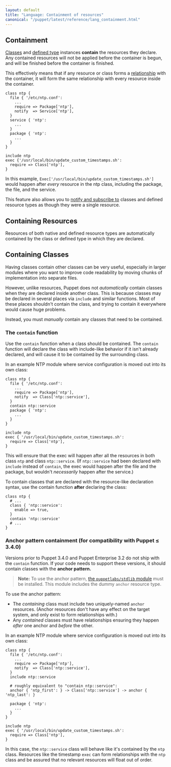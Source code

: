 ```yaml
---
layout: default
title: "Language: Containment of resources"
canonical: "/puppet/latest/reference/lang_containment.html"
---
```


[stdlib]: http://forge.puppetlabs.com/puppetlabs/stdlib
[classes]: ./lang_classes.html
[definedtype]: ./lang_defined_types.html
[relationship]: ./lang_relationships.html
[notify]: ./lang_relationships.html#refreshing-and-notification

## Containment


[Classes][] and [defined type][definedtype] instances **contain** the resources they declare. Any contained resources will not be applied before the container is begun, and will be finished before the container is finished.

This effectively means that if any resource or class forms a [relationship][] with the container, it will form the same relationship with every resource inside the container.

``` puppet
class ntp {
  file { '/etc/ntp.conf':
    ...
    require => Package['ntp'],
    notify  => Service['ntp'],
  }
  service { 'ntp':
    ...
  }
  package { 'ntp':
    ...
  }
}

include ntp
exec {'/usr/local/bin/update_custom_timestamps.sh':
  require => Class['ntp'],
}
```

In this example, `Exec['/usr/local/bin/update_custom_timestamps.sh']` would happen after _every_ resource in the ntp class, including the package, the file, and the service.

This feature also allows you to [notify and subscribe to][notify] classes and defined resource types as though they were a single resource.

## Containing Resources


Resources of both native and defined resource types are automatically contained by the class or defined type in which they are declared.


## Containing Classes

Having classes contain other classes can be very useful, especially in larger modules where you want to improve code readability by moving chunks of implementation into separate files.

However, unlike resources, Puppet does not _automatically_ contain classes when they are declared inside another class. This is because classes may be declared in several places via `include` and similar functions. Most of these places shouldn't contain the class, and trying to contain it everywhere would cause huge problems.

Instead, you must _manually_ contain any classes that need to be contained.

### The `contain` function

Use the `contain` function when a class should be contained. The `contain` function will declare the class with include-like behavior if it isn't already declared, and will cause it to be contained by the surrounding class.

In an example NTP module where service configuration is moved out into its own class:

``` puppet
class ntp {
  file { '/etc/ntp.conf':
    ...
    require => Package['ntp'],
    notify  => Class['ntp::service'],
  }
  contain ntp::service
  package { 'ntp':
    ...
  }
}

include ntp
exec { '/usr/local/bin/update_custom_timestamps.sh':
  require => Class['ntp'],
}
```

This will ensure that the exec will happen after all the resources in both class `ntp` and class `ntp::service`. (If `ntp::service` had been declared with `include` instead of `contain`, the exec would happen after the file and the package, but wouldn't _necessarily_ happen after the service.)

To contain classes that are declared with the resource-like declaration syntax, use the contain function **after** declaring the class:

``` puppet
class ntp {
  # ...
  class { 'ntp::service':
    enable => true,
  }
  contain 'ntp::service'
  # ...
}
```

### Anchor pattern containment (for compatibility with Puppet ≤ 3.4.0)

Versions prior to Puppet 3.4.0 and Puppet Enterprise 3.2 do not ship with the `contain` function. If your code needs to support these versions, it should contain classes with the **anchor pattern.**

> **Note:** To use the anchor pattern, [the `puppetlabs/stdlib` module][stdlib] must be installed. This module includes the dummy `anchor` resource type.

To use the anchor pattern:

* The _containing_ class must include two uniquely-named `anchor` resources. (Anchor resources don't have any effect on the target system, and only exist to form relationships with.)
* Any _contained_ classes must have relationships ensuring they happen _after_ one anchor and _before_ the other.

In an example NTP module where service configuration is moved out into its own class:

``` puppet
class ntp {
  file { '/etc/ntp.conf':
    ...
    require => Package['ntp'],
    notify  => Class['ntp::service'],
  }
  include ntp::service

  # roughly equivalent to "contain ntp::service":
  anchor { 'ntp_first': } -> Class['ntp::service'] -> anchor { 'ntp_last': }

  package { 'ntp':
    ...
  }
}

include ntp
exec { '/usr/local/bin/update_custom_timestamps.sh':
  require => Class['ntp'],
}
```

In this case, the `ntp::service` class will behave like it's contained by the `ntp` class. Resources like the timestamp `exec` can form relationships with the `ntp` class and be assured that no relevant resources will float out of order.

